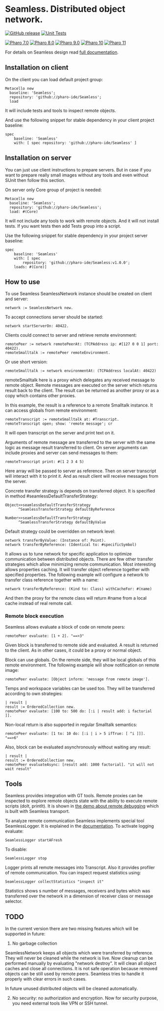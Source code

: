 # Seamless. Distributed object network.

[![GitHub release](https://img.shields.io/github/release/pharo-ide/Seamless.svg)](https://github.com/pharo-ide/Seamless/releases/latest)
[![Unit Tests](https://github.com/pharo-ide/Seamless/actions/workflows/tests.yml/badge.svg)](https://github.com/pharo-ide/Seamless/actions/workflows/tests.yml)

[![Pharo 7.0](https://img.shields.io/badge/Pharo-7.0-informational)](https://pharo.org)
[![Pharo 8.0](https://img.shields.io/badge/Pharo-8.0-informational)](https://pharo.org)
[![Pharo 9.0](https://img.shields.io/badge/Pharo-9.0-informational)](https://pharo.org)
[![Pharo 10](https://img.shields.io/badge/Pharo-10-informational)](https://pharo.org)
[![Pharo 11](https://img.shields.io/badge/Pharo-11-informational)](https://pharo.org)

For details on Seamless design read [full documentation](https://github.com/SquareBracketAssociates/Booklet-Infrastructure).

## Installation on client
On the client you can load default project group: 
```Smalltalk
Metacello new
  baseline: 'Seamless';
  repository: 'github://pharo-ide/Seamless';
  load
```
It will include tests and tools to inspect remote objects.

And use the following snippet for stable dependency in your client project baseline:
```Smalltalk
spec
    baseline: 'Seamless'
    with: [ spec repository: 'github://pharo-ide/Seamless' ]
```
## Installation on server
You can just use client instructions to prepare servers. But in case if you want to prepare really small images without any tools and even without SUnit then follow this section.

On server only Core group of project is needed:
```Smalltalk
Metacello new
  baseline: 'Seamless';
  repository: 'github://pharo-ide/Seamless';
  load: #(Core)
```
It will not include any tools to work with remote objects. And it will not install tests. If you want tests then add Tests group into a script.

Use the following snippet for stable dependency in your project server baseline:
```Smalltalk
spec
    baseline: 'Seamless'
    with: [ spec 
        repository: 'github://pharo-ide/Seamless:v1.0.0';
	loads: #(Core)]
```

## How to use
To use Seamless SeamlessNetwork instance should be created on client and server:
```Smalltalk
network := SeamlessNetwork new.
```
To accept connections server should be started:
```Smalltalk
network startServerOn: 40422.
```
Clients could connect to server and retrieve remote environment:
```Smalltalk
remotePeer := network remotePeerAt: (TCPAddress ip: #[127 0 0 1] port: 40422).
remoteSmalltalk := remotePeer remoteEnvironment.
```
Or use short version:
```Smalltalk
remoteSmalltalk := network environmentAt: (TCPAddress localAt: 40422)
```
remoteSmalltalk here is a proxy which delegates any received message to remote object. Remote messages are executed on the server which returns result back to the client. The result can be returned as another proxy or as a copy which contains other proxies.

In this example, the result is a reference to a remote Smalltalk instance. It can access globals from remote environment:
```Smalltalk
remoteTranscript := remoteSmalltalk at: #Transcript.
remoteTranscript open; show: 'remote message'; cr
```
It will open transcript on the server and print text on it.

Arguments of remote message are transferred to the server with the same logic as message result transferred to client. On server arguments can include proxies and server can send messages to them:
```Smalltalk
remoteTranscript print: #(1 2 3 4 5)
```
Here array will be passed to server as reference. Then on server transcript will interact with it to print it. And as result client will receive messages from the server.

Concrete transfer strategy is depends on transferred object. It is specified in method #seamlessDefaultTransferStrategy:
```Smalltalk
Object>>seamlessDefaultTransferStrategy
      ^SeamlessTransferStrategy defaultByReference

Number>>seamlessDefaultTransferStrategy
      ^SeamlessTransferStrategy defaultByValue
```
Default strategy could be overridden on network level:
```Smalltalk
network transferByValue: (Instance of: Point).
network transferByReference: (Identical to: #specificSymbol)
```
It allows us to tune network for specific application to optimize communication between distributed objects. There are few other transfer strategies which allow minimizing remote communication. Most interesting allows properties caching. It will transfer object reference together with specified properties. The following example will configure a network to transfer class reference together with a name:
```Smalltalk
network transferByReference: (Kind to: Class) withCacheFor: #(name)
```
And then the proxy for the remote class will return #name from a local cache instead of real remote call.

### Remote block execution
Seamless allows evaluate a block of code on remote peers:
```Smalltalk
remotePeer evaluate: [1 + 2]. "==>3"
```
Given block is transferred to remote side and evaluated. A result is returned to the client. As in other cases, it could be a proxy or normal object.

Block can use globals. On the remote side, they will be local globals of this remote environment. The following example will show notification on remote image:
```Smalltalk
remotePeer evaluate: [Object inform: 'message from remote image'].
```
Temps and workspace variables can be used too. They will be transferred according to own strategies:
```Smalltalk
| result |
result := OrderedCollection new.
remotePeer evaluate: [100 to: 500 do: [:i | result add: i factorial ]].
```
Non-local return is also supported in regular Smalltalk semantics:
```Smalltalk
remotePeer evaluate: [1 to: 10 do: [:i | i > 5 ifTrue: [ ^i ]]]. "==>6"
```
Also, block can be evaluated asynchronously without waiting any result:
```Smalltalk
| result |
result := OrderedCollection new.
remotePeer evaluateAsync: [result add: 1000 factorial]. "it will not wait result"
```
## Tools
Seamless provides integration with GT tools. Remote proxies can be inspected to explore remote objects state with the ability to execute remote scripts (doIt, printIt). It is shown in [the demo about remote debugging](https://youtu.be/SgFjgQpo_nU) which is built with Seamless transport.

To analyze remote communication Seamless implements special tool SeamlessLogger. It is explained in the [documentation](https://ci.inria.fr/pharo-contribution/view/Books/job/PharoBookWorkInProgress/lastSuccessfulBuild/artifact/book-result/Seamless/Seamless.pdf). To activate logging evaluate:
```Smalltalk
SeamlessLogger startAFresh
```
To disable:
```Smalltalk
SeamlessLogger stop
```
Logger prints all remote messages into Transcript. Also it provides profiler of remote communication. You can inspect request statistics using:
```Smalltalk
SeamlessLogger collectStatistics "inspect it"
```
Statistics shows s number of messages, receivers and bytes which was transferred over the network in a dimension of receiver class or message selector.

## TODO
In the current version there are two missing features which will be supported in future:

1) No garbage collection

SeamlessNetwork keeps all objects which were transferred by reference. They will never be cleaned while the network is live. 
Now cleanup can be performed manually by evaluating "network destroy". It will clean all object caches and close all connections. It is not safe operation because removed objects can be still used by remote peers. Seamless tries to handle it properly with clear errors in such cases. 

In future unused distributed objects will be cleaned automatically.

2) No security: no authorization and encryption. Now for security purpose, you need external tools like VPN or SSH tunnel.
